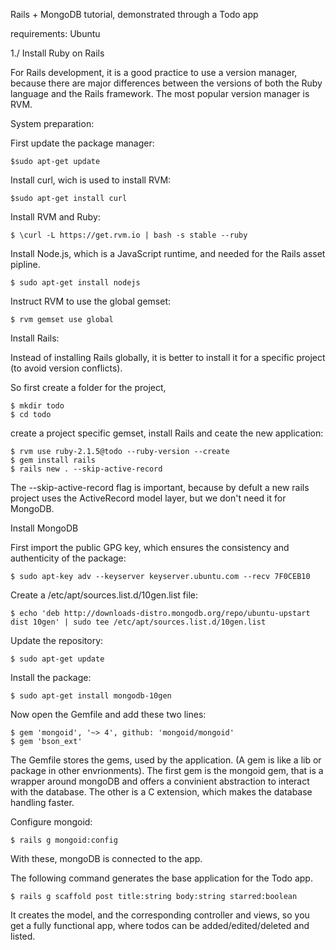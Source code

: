 Rails + MongoDB tutorial, demonstrated through a Todo app

requirements: Ubuntu

1./ Install Ruby on Rails

For Rails development, it is a good practice to use a version manager, because there are major differences between the versions of both the Ruby language and the Rails framework. The most popular version manager is RVM.

System preparation:

First update the package manager:

    $sudo apt-get update

Install curl, wich is used to install RVM:

    $sudo apt-get install curl

Install RVM and Ruby:

    $ \curl -L https://get.rvm.io | bash -s stable --ruby

Install Node.js, which is a JavaScript runtime, and needed for the Rails asset pipline.

    $ sudo apt-get install nodejs

Instruct RVM to use the global gemset:

    $ rvm gemset use global

Install Rails:

Instead of installing Rails globally, it is better to install it for a specific project (to avoid version conflicts).

So first create a folder for the project, 

    $ mkdir todo
    $ cd todo

create a project specific gemset, install Rails and ceate the new application:

    $ rvm use ruby-2.1.5@todo --ruby-version --create
    $ gem install rails
    $ rails new . --skip-active-record

The --skip-active-record flag is important, because by defult a new rails project uses the ActiveRecord model layer, but we don't need it for MongoDB.


Install MongoDB

First import the public GPG key, which ensures the consistency and authenticity of the package:

    $ sudo apt-key adv --keyserver keyserver.ubuntu.com --recv 7F0CEB10

Create a /etc/apt/sources.list.d/10gen.list file:

    $ echo 'deb http://downloads-distro.mongodb.org/repo/ubuntu-upstart dist 10gen' | sudo tee /etc/apt/sources.list.d/10gen.list

Update the repository:
     
    $ sudo apt-get update

Install the package:

    $ sudo apt-get install mongodb-10gen

Now open the Gemfile and add these two lines:

    $ gem 'mongoid', '~> 4', github: 'mongoid/mongoid'
    $ gem 'bson_ext'

The Gemfile stores the gems, used by the application. (A gem is like a lib or package in other envrionments). The first gem is the mongoid gem, that is a wrapper around mongoDB and offers a convinient abstraction to interact with the database. The other is a C extension, which makes the database handling faster.

Configure mongoid:

    $ rails g mongoid:config

With these, mongoDB is connected to the app.

The following command generates the base application for the Todo app.

    $ rails g scaffold post title:string body:string starred:boolean

It creates the model, and the corresponding controller and views, so you get a fully functional app, where todos can be added/edited/deleted and listed.
